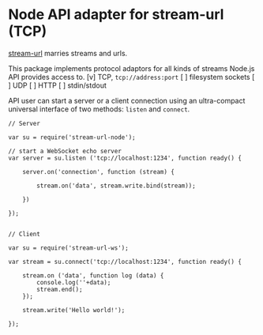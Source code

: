 # Node API adapter for stream-url (TCP)

[stream-url][su] marries streams and urls. 

This package implements protocol adaptors for all kinds of
streams Node.js API provides access to.
[v] TCP, `tcp://address:port`
[ ] filesystem sockets
[ ] UDP
[ ] HTTP
[ ] stdin/stdout

API user can start a server or a client connection using an
ultra-compact universal interface of two methods:
`listen` and `connect`.

    // Server

    var su = require('stream-url-node');

    // start a WebSocket echo server
    var server = su.listen ('tcp://localhost:1234', function ready() {

        server.on('connection', function (stream) {

            stream.on('data', stream.write.bind(stream));

        })

    });


    // Client

    var su = require('stream-url-ws');

    var stream = su.connect('tcp://localhost:1234', function ready() {

        stream.on ('data', function log (data) {
            console.log(''+data);
            stream.end();
        });

        stream.write('Hello world!');

    });


[su]: https://github.com/gritzko/stream-url
